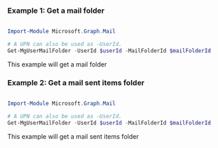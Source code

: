 ### Example 1: Get a mail folder

```powershell

Import-Module Microsoft.Graph.Mail

# A UPN can also be used as -UserId.
Get-MgUserMailFolder -UserId $userId -MailFolderId $mailFolderId

```
This example will get a mail folder

### Example 2: Get a mail sent items folder

```powershell

Import-Module Microsoft.Graph.Mail

# A UPN can also be used as -UserId.
Get-MgUserMailFolder -UserId $userId -MailFolderId $mailFolderId

```
This example will get a mail sent items folder

